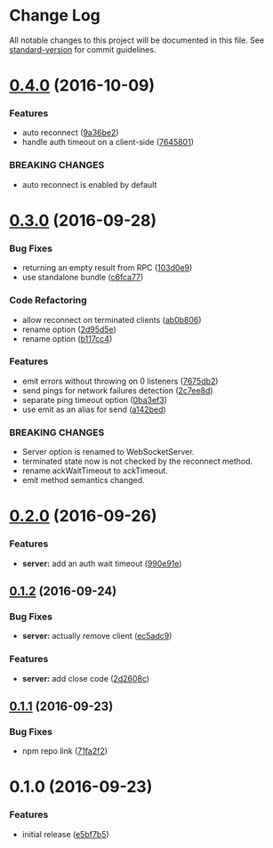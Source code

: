 # Change Log

All notable changes to this project will be documented in this file. See [standard-version](https://github.com/conventional-changelog/standard-version) for commit guidelines.

<a name="0.4.0"></a>
# [0.4.0](https://github.com/an-sh/ws-messaging/compare/v0.3.0...v0.4.0) (2016-10-09)


### Features

* auto reconnect ([9a36be2](https://github.com/an-sh/ws-messaging/commit/9a36be2))
* handle auth timeout on a client-side ([7645801](https://github.com/an-sh/ws-messaging/commit/7645801))


### BREAKING CHANGES

* auto reconnect is enabled by default



<a name="0.3.0"></a>
# [0.3.0](https://github.com/an-sh/ws-messaging/compare/v0.2.0...v0.3.0) (2016-09-28)


### Bug Fixes

* returning an empty result from RPC ([103d0e9](https://github.com/an-sh/ws-messaging/commit/103d0e9))
* use standalone bundle ([c6fca77](https://github.com/an-sh/ws-messaging/commit/c6fca77))


### Code Refactoring

* allow reconnect on terminated clients ([ab0b806](https://github.com/an-sh/ws-messaging/commit/ab0b806))
* rename option ([2d95d5e](https://github.com/an-sh/ws-messaging/commit/2d95d5e))
* rename option ([b117cc4](https://github.com/an-sh/ws-messaging/commit/b117cc4))


### Features

* emit errors without throwing on 0 listeners ([7675db2](https://github.com/an-sh/ws-messaging/commit/7675db2))
* send pings for network failures detection ([2c7ee8d](https://github.com/an-sh/ws-messaging/commit/2c7ee8d))
* separate ping timeout option ([0ba3ef3](https://github.com/an-sh/ws-messaging/commit/0ba3ef3))
* use emit as an alias for send ([a142bed](https://github.com/an-sh/ws-messaging/commit/a142bed))


### BREAKING CHANGES

* Server option is renamed to WebSocketServer.
* terminated state now is not checked by the reconnect
method.
* rename ackWaitTimeout to ackTimeout.
* emit method semantics changed.



<a name="0.2.0"></a>
# [0.2.0](https://github.com/an-sh/ws-messaging/compare/v0.1.2...v0.2.0) (2016-09-26)


### Features

* **server:** add an auth wait timeout ([990e91e](https://github.com/an-sh/ws-messaging/commit/990e91e))



<a name="0.1.2"></a>
## [0.1.2](https://github.com/an-sh/ws-messaging/compare/v0.1.1...v0.1.2) (2016-09-24)


### Bug Fixes

* **server:** actually remove client ([ec5adc9](https://github.com/an-sh/ws-messaging/commit/ec5adc9))


### Features

* **server:** add close code ([2d2608c](https://github.com/an-sh/ws-messaging/commit/2d2608c))



<a name="0.1.1"></a>
## [0.1.1](https://github.com/an-sh/ws-messaging/compare/v0.1.0...v0.1.1) (2016-09-23)


### Bug Fixes

* npm repo link ([71fa2f2](https://github.com/an-sh/ws-messaging/commit/71fa2f2))



<a name="0.1.0"></a>
# 0.1.0 (2016-09-23)


### Features

* initial release ([e5bf7b5](https://github.com/an-sh/ws-messaging/commit/e5bf7b5))
